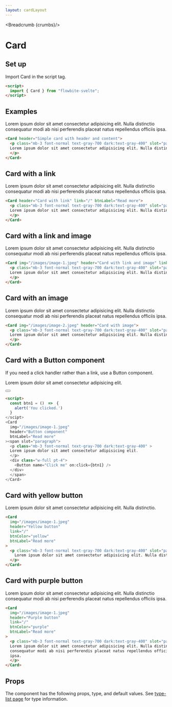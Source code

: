```yaml
---
layout: cardLayout
---
```


<script>
  import { Card, Button, Table, TableDefaultRow, Breadcrumb } from '$lib/index';
  import componentProps from '../props/Card.json'
  // Props table
  export let items = componentProps.props
	let propHeader = ['Name', 'Type', 'Default']
	// console.log(items)
	let divClass='w-full relative overflow-x-auto shadow-md sm:rounded-lg'

  const btn1 = ()　=>　{
    alert('You clicked.')
  }

  let crumbs = [
    {
      label:'Home',
      href:'/'
    },
    {
      label:'Cards',
      href:'/cards/'
    },
    {
      label:'Card default',
      href:'/cards/card'
    },
  ]
</script>

<Breadcrumb {crumbs}/>

<h1 class="text-3xl w-full dark:text-white py-8">Card</h1>

<h2 class="text-2xl w-full dark:text-white py-4">Set up</h2>

<p>Import Card in the script tag.</p>

```html
<script>
  import { Card } from "flowbite-svelte";
</script>
```

<h2 class="text-2xl w-full dark:text-white py-4">Examples</h2>


<div class="container flex flex-wrap justify-center rounded-xl mx-auto bg-gradient-to-r bg-white dark:bg-gray-900 border border-gray-200 dark:border-gray-700 p-2 sm:p-6">
  <Card header="Simple card with header and content">
    <p class="mb-3 font-normal text-gray-700 dark:text-gray-400" slot="paragraph">
    Lorem ipsum dolor sit amet consectetur adipisicing elit. Nulla distinctio
    consequatur modi ab nisi perferendis placeat natus repellendus officiis
    ipsa.
    </p>
  </Card>
</div>

```html
<Card header="Simple card with header and content">
  <p class="mb-3 font-normal text-gray-700 dark:text-gray-400" slot="paragraph">
  Lorem ipsum dolor sit amet consectetur adipisicing elit. Nulla distinctio.
  </p>
</Card>
```


<h2 class="text-2xl w-full dark:text-white py-4">Card with a link</h2>

<div class="container flex flex-wrap justify-center rounded-xl mx-auto bg-gradient-to-r bg-white dark:bg-gray-900 border border-gray-200 dark:border-gray-700 p-2 sm:p-6">
  <Card header="Card with link" link="/" btnLabel="Read more">
  <p class="mb-3 font-normal text-gray-700 dark:text-gray-400" slot="paragraph">
    Lorem ipsum dolor sit amet consectetur adipisicing elit. Nulla distinctio
    consequatur modi ab nisi perferendis placeat natus repellendus officiis
    ipsa.
    </p>
  </Card>
</div>

```html
<Card header="Card with link" link="/" btnLabel="Read more">
  <p class="mb-3 font-normal text-gray-700 dark:text-gray-400" slot="paragraph">
  Lorem ipsum dolor sit amet consectetur adipisicing elit. Nulla distinctio.
  </p>
</Card>
```

<h2 class="text-2xl w-full dark:text-white py-4">Card with a link and image</h2>

<div class="container flex flex-wrap justify-center rounded-xl mx-auto bg-gradient-to-r bg-white dark:bg-gray-900 border border-gray-200 dark:border-gray-700 p-2 sm:p-6">
  <Card img="/images/image-1.jpeg" header="Card with link and image" link="/" btnLabel="Read more">
  <p class="mb-3 font-normal text-gray-700 dark:text-gray-400" slot="paragraph">
    Lorem ipsum dolor sit amet consectetur adipisicing elit. Nulla distinctio
    consequatur modi ab nisi perferendis placeat natus repellendus officiis
    ipsa.
    </p>
  </Card>
</div>

```html
<Card img="/images/image-1.jpeg" header="Card with link and image" link="/" btnLabel="Read more">
  <p class="mb-3 font-normal text-gray-700 dark:text-gray-400" slot="paragraph">
  Lorem ipsum dolor sit amet consectetur adipisicing elit. Nulla distinctio.
  </p>
</Card>
```

<h2 class="text-2xl w-full dark:text-white py-4">Card with an image</h2>

<div class="container flex flex-wrap justify-center rounded-xl mx-auto bg-gradient-to-r bg-white dark:bg-gray-900 border border-gray-200 dark:border-gray-700 p-2 sm:p-6">
  <Card img="/images/image-2.jpeg" header="Card with image" btnLabel="Read more">
  <p class="mb-3 font-normal text-gray-700 dark:text-gray-400" slot="paragraph">
  Lorem ipsum dolor sit amet consectetur adipisicing elit. Nulla distinctio
    consequatur modi ab nisi perferendis placeat natus repellendus officiis
    ipsa.
    </p>
  </Card>
</div>

```html
<Card img="/images/image-2.jpeg" header="Card with image">
  <p class="mb-3 font-normal text-gray-700 dark:text-gray-400" slot="paragraph">
  Lorem ipsum dolor sit amet consectetur adipisicing elit. Nulla distinctio.
  </p>
</Card>
```

<h2 class="text-2xl w-full dark:text-white py-4">Card with a Button component</h2>

<p>If you need a click handler rather than a link, use a Button component.</p>

<div class="container flex flex-wrap justify-center rounded-xl mx-auto bg-gradient-to-r bg-white dark:bg-gray-900 border border-gray-200 dark:border-gray-700 p-2 sm:p-6">
  <Card
    img="/images/image-1.jpeg"
    header="Button component"
    btnLabel="Read more"
  ><span slot="paragraph">
    <p class="mb-3 font-normal text-gray-700 dark:text-gray-400" >
    Lorem ipsum dolor sit amet consectetur adipisicing elit.
    </p>
    <div class="w-full pt-4">
      <Button name="Click me" on:click={btn1} />
    </div>
    </span>
  </Card>
</div>

```html
<script>
  const btn1 = ()　=>　{
    alert('You clicked.')
  }
</scipt>
<Card
  img="/images/image-1.jpeg"
  header="Button component"
  btnLabel="Read more"
><span slot="paragraph">
  <p class="mb-3 font-normal text-gray-700 dark:text-gray-400" >
  Lorem ipsum dolor sit amet consectetur adipisicing elit.
  </p>
  <div class="w-full pt-4">
    <Button name="Click me" on:click={btn1} />
  </div>
  </span>
</Card>
```

<h2 class="text-2xl w-full dark:text-white py-4">Card with yellow button</h2>

<div class="container flex flex-wrap justify-center rounded-xl mx-auto bg-gradient-to-r bg-white dark:bg-gray-900 border border-gray-200 dark:border-gray-700 p-2 sm:p-6">
  <Card
    img="/images/image-1.jpeg"
    header="Yellow button"
    link="/"
    btnColor="yellow"
    btnLabel="Read more"
  >
    <p class="mb-3 font-normal text-gray-700 dark:text-gray-400" slot="paragraph">
    Lorem ipsum dolor sit amet consectetur adipisicing elit. Nulla distinctio.
    </p>
  </Card>
</div>

```html
<Card
  img="/images/image-1.jpeg"
  header="Yellow button"
  link="/"
  btnColor="yellow"
  btnLabel="Read more"
>
  <p class="mb-3 font-normal text-gray-700 dark:text-gray-400" slot="paragraph">
    Lorem ipsum dolor sit amet consectetur adipisicing elit. Nulla distinctio.
  </p>
</Card>
```

<h2 class="text-2xl w-full dark:text-white py-4">Card with purple button</h2>

<div class="container flex flex-wrap justify-center rounded-xl mx-auto bg-gradient-to-r bg-white dark:bg-gray-900 border border-gray-200 dark:border-gray-700 p-2 sm:p-6">
  <Card
    img="/images/image-1.jpeg"
    header="Purple button"
    link="/"
    btnColor="purple"
    btnLabel="Read more"
  >
  <p class="mb-3 font-normal text-gray-700 dark:text-gray-400" slot="paragraph">
    Lorem ipsum dolor sit amet consectetur adipisicing elit. Nulla distinctio
    consequatur modi ab nisi perferendis placeat natus repellendus officiis
    ipsa.
  </p>
  </Card>
</div>

```html
<Card
  img="/images/image-1.jpeg"
  header="Purple button"
  link="/"
  btnColor="purple"
  btnLabel="Read more"
>
  <p class="mb-3 font-normal text-gray-700 dark:text-gray-400" slot="paragraph">
  Lorem ipsum dolor sit amet consectetur adipisicing elit. Nulla distinctio
  consequatur modi ab nisi perferendis placeat natus repellendus officiis
  ipsa.
  </p>
</Card>
```

<h2 class="text-2xl w-full dark:text-white py-4">Props</h2>

<p>The component has the following props, type, and default values. See <a href="/type-list" class="text-blue-600 hover:underline dark:text-blue-500">type-list page</a> for type information.</p>

<Table header={propHeader} {divClass} >
  <TableDefaultRow {items} rowState='hover' />
</Table>